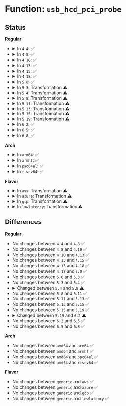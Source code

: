 # Function: <code>usb_hcd_pci_probe</code>

## Status
<b>Regular</b>
<ul>
<li>
<details>
<summary>In <code>4.4</code>: ✅</summary>

```c
int usb_hcd_pci_probe(struct pci_dev *dev, const struct pci_device_id *id);
```

**Collision:** Unique Global

**Inline:** No

**Transformation:** False

**Instances:**

```
In drivers/usb/core/hcd-pci.c (ffffffff8161f830)
Location: drivers/usb/core/hcd-pci.c:177
Inline: False
Direct callers:
  - drivers/usb/host/ehci-pci.c:ehci_pci_probe
  - drivers/usb/host/xhci-pci.c:xhci_pci_probe
```
**Symbols:**

```
ffffffff8161f830-ffffffff8161fcf1: usb_hcd_pci_probe (STB_GLOBAL)
```
</details>
</li>
<li>
<details>
<summary>In <code>4.8</code>: ✅</summary>

```c
int usb_hcd_pci_probe(struct pci_dev *dev, const struct pci_device_id *id);
```

**Collision:** Unique Global

**Inline:** No

**Transformation:** False

**Instances:**

```
In drivers/usb/core/hcd-pci.c (ffffffff81680210)
Location: drivers/usb/core/hcd-pci.c:185
Inline: False
Direct callers:
  - drivers/usb/host/ehci-pci.c:ehci_pci_probe
  - drivers/usb/host/xhci-pci.c:xhci_pci_probe
```
**Symbols:**

```
ffffffff81680210-ffffffff816806a8: usb_hcd_pci_probe (STB_GLOBAL)
```
</details>
</li>
<li>
<details>
<summary>In <code>4.10</code>: ✅</summary>

```c
int usb_hcd_pci_probe(struct pci_dev *dev, const struct pci_device_id *id);
```

**Collision:** Unique Global

**Inline:** No

**Transformation:** False

**Instances:**

```
In drivers/usb/core/hcd-pci.c (ffffffff816adf40)
Location: drivers/usb/core/hcd-pci.c:185
Inline: False
Direct callers:
  - drivers/usb/host/ehci-pci.c:ehci_pci_probe
  - drivers/usb/host/xhci-pci.c:xhci_pci_probe
```
**Symbols:**

```
ffffffff816adf40-ffffffff816ae3d8: usb_hcd_pci_probe (STB_GLOBAL)
```
</details>
</li>
<li>
<details>
<summary>In <code>4.13</code>: ✅</summary>

```c
int usb_hcd_pci_probe(struct pci_dev *dev, const struct pci_device_id *id);
```

**Collision:** Unique Global

**Inline:** No

**Transformation:** False

**Instances:**

```
In drivers/usb/core/hcd-pci.c (ffffffff816c3950)
Location: drivers/usb/core/hcd-pci.c:185
Inline: False
Direct callers:
  - drivers/usb/host/ehci-pci.c:ehci_pci_probe
  - drivers/usb/host/xhci-pci.c:xhci_pci_probe
```
**Symbols:**

```
ffffffff816c3950-ffffffff816c3dce: usb_hcd_pci_probe (STB_GLOBAL)
```
</details>
</li>
<li>
<details>
<summary>In <code>4.15</code>: ✅</summary>

```c
int usb_hcd_pci_probe(struct pci_dev *dev, const struct pci_device_id *id);
```

**Collision:** Unique Global

**Inline:** No

**Transformation:** False

**Instances:**

```
In drivers/usb/core/hcd-pci.c (ffffffff8172f730)
Location: drivers/usb/core/hcd-pci.c:172
Inline: False
Direct callers:
  - drivers/usb/host/ehci-pci.c:ehci_pci_probe
  - drivers/usb/host/xhci-pci.c:xhci_pci_probe
```
**Symbols:**

```
ffffffff8172f730-ffffffff8172fbae: usb_hcd_pci_probe (STB_GLOBAL)
```
</details>
</li>
<li>
<details>
<summary>In <code>4.18</code>: ✅</summary>

```c
int usb_hcd_pci_probe(struct pci_dev *dev, const struct pci_device_id *id);
```

**Collision:** Unique Global

**Inline:** No

**Transformation:** False

**Instances:**

```
In drivers/usb/core/hcd-pci.c (ffffffff8176dfd0)
Location: drivers/usb/core/hcd-pci.c:172
Inline: False
Direct callers:
  - drivers/usb/host/ehci-pci.c:ehci_pci_probe
  - drivers/usb/host/xhci-pci.c:xhci_pci_probe
```
**Symbols:**

```
ffffffff8176dfd0-ffffffff8176e436: usb_hcd_pci_probe (STB_GLOBAL)
```
</details>
</li>
<li>
<details>
<summary>In <code>5.0</code>: ✅</summary>

```c
int usb_hcd_pci_probe(struct pci_dev *dev, const struct pci_device_id *id);
```

**Collision:** Unique Global

**Inline:** No

**Transformation:** False

**Instances:**

```
In drivers/usb/core/hcd-pci.c (ffffffff81792650)
Location: drivers/usb/core/hcd-pci.c:172
Inline: False
Direct callers:
  - drivers/usb/host/ehci-pci.c:ehci_pci_probe
  - drivers/usb/host/xhci-pci.c:xhci_pci_probe
```
**Symbols:**

```
ffffffff81792650-ffffffff81792ab6: usb_hcd_pci_probe (STB_GLOBAL)
```
</details>
</li>
<li>
<details>
<summary>In <code>5.3</code>: Transformation ⚠️</summary>

```c
int usb_hcd_pci_probe(struct pci_dev *dev, const struct pci_device_id *id);
```

**Collision:** Unique Global

**Inline:** No

**Transformation:** True

**Instances:**

```
In drivers/usb/core/hcd-pci.c (0)
Location: drivers/usb/core/hcd-pci.c:172
Inline: False
Direct callers:
  - drivers/usb/host/ehci-pci.c:ehci_pci_probe
  - drivers/usb/host/xhci-pci.c:xhci_pci_probe
```
**Symbols:**

```
ffffffff817d1be4-ffffffff817d1c31: usb_hcd_pci_probe.cold (STB_LOCAL)
ffffffff817d17d0-ffffffff817d1b82: usb_hcd_pci_probe (STB_GLOBAL)
```
</details>
</li>
<li>
<details>
<summary>In <code>5.4</code>: Transformation ⚠️</summary>

```c
int usb_hcd_pci_probe(struct pci_dev *dev, const struct pci_device_id *id);
```

**Collision:** Unique Global

**Inline:** No

**Transformation:** True

**Instances:**

```
In drivers/usb/core/hcd-pci.c (0)
Location: drivers/usb/core/hcd-pci.c:172
Inline: False
Direct callers:
  - drivers/usb/host/ehci-pci.c:ehci_pci_probe
  - drivers/usb/host/xhci-pci.c:xhci_pci_probe
```
**Symbols:**

```
ffffffff81802ab4-ffffffff81802b01: usb_hcd_pci_probe.cold (STB_LOCAL)
ffffffff818026a0-ffffffff81802a52: usb_hcd_pci_probe (STB_GLOBAL)
```
</details>
</li>
<li>
<details>
<summary>In <code>5.8</code>: Transformation ⚠️</summary>

```c
int usb_hcd_pci_probe(struct pci_dev *dev, const struct pci_device_id *id, const struct hc_driver *driver);
```

**Collision:** Unique Global

**Inline:** No

**Transformation:** True

**Instances:**

```
In drivers/usb/core/hcd-pci.c (0)
Location: drivers/usb/core/hcd-pci.c:173
Inline: False
Direct callers:
  - drivers/usb/host/ehci-pci.c:ehci_pci_probe
  - drivers/usb/host/ohci-pci.c:ohci_pci_probe
  - drivers/usb/host/uhci-hcd.c:uhci_pci_probe
```
**Symbols:**

```
ffffffff818d31ca-ffffffff818d3217: usb_hcd_pci_probe.cold (STB_LOCAL)
ffffffff818d2630-ffffffff818d29e6: usb_hcd_pci_probe (STB_GLOBAL)
```
</details>
</li>
<li>
<details>
<summary>In <code>5.11</code>: Transformation ⚠️</summary>

```c
int usb_hcd_pci_probe(struct pci_dev *dev, const struct pci_device_id *id, const struct hc_driver *driver);
```

**Collision:** Unique Global

**Inline:** No

**Transformation:** True

**Instances:**

```
In drivers/usb/core/hcd-pci.c (0)
Location: drivers/usb/core/hcd-pci.c:174
Inline: False
Direct callers:
  - drivers/usb/host/ehci-pci.c:ehci_pci_probe
  - drivers/usb/host/ohci-pci.c:ohci_pci_probe
  - drivers/usb/host/uhci-hcd.c:uhci_pci_probe
```
**Symbols:**

```
ffffffff81c1ea87-ffffffff81c1eadb: usb_hcd_pci_probe.cold (STB_LOCAL)
ffffffff818dc9e0-ffffffff818dcde3: usb_hcd_pci_probe (STB_GLOBAL)
```
</details>
</li>
<li>
<details>
<summary>In <code>5.13</code>: Transformation ⚠️</summary>

```c
int usb_hcd_pci_probe(struct pci_dev *dev, const struct pci_device_id *id, const struct hc_driver *driver);
```

**Collision:** Unique Global

**Inline:** No

**Transformation:** True

**Instances:**

```
In drivers/usb/core/hcd-pci.c (0)
Location: drivers/usb/core/hcd-pci.c:174
Inline: False
Direct callers:
  - drivers/usb/host/ehci-pci.c:ehci_pci_probe
  - drivers/usb/host/ohci-pci.c:ohci_pci_probe
  - drivers/usb/host/uhci-hcd.c:uhci_pci_probe
```
**Symbols:**

```
ffffffff81c10918-ffffffff81c1096c: usb_hcd_pci_probe.cold (STB_LOCAL)
ffffffff818bfd50-ffffffff818c0153: usb_hcd_pci_probe (STB_GLOBAL)
```
</details>
</li>
<li>
<details>
<summary>In <code>5.15</code>: Transformation ⚠️</summary>

```c
int usb_hcd_pci_probe(struct pci_dev *dev, const struct pci_device_id *id, const struct hc_driver *driver);
```

**Collision:** Unique Global

**Inline:** No

**Transformation:** True

**Instances:**

```
In drivers/usb/core/hcd-pci.c (0)
Location: drivers/usb/core/hcd-pci.c:174
Inline: False
Direct callers:
  - drivers/usb/host/ehci-pci.c:ehci_pci_probe
  - drivers/usb/host/ohci-pci.c:ohci_pci_probe
  - drivers/usb/host/uhci-hcd.c:uhci_pci_probe
```
**Symbols:**

```
ffffffff81d17c49-ffffffff81d17ca2: usb_hcd_pci_probe.cold (STB_LOCAL)
ffffffff819563c0-ffffffff819568a2: usb_hcd_pci_probe (STB_GLOBAL)
```
</details>
</li>
<li>
<details>
<summary>In <code>5.19</code>: Transformation ⚠️</summary>

```c
int usb_hcd_pci_probe(struct pci_dev *dev, const struct pci_device_id *id, const struct hc_driver *driver);
```

**Collision:** Unique Global

**Inline:** No

**Transformation:** True

**Instances:**

```
In drivers/usb/core/hcd-pci.c (0)
Location: drivers/usb/core/hcd-pci.c:173
Inline: False
Direct callers:
  - drivers/usb/host/ehci-pci.c:ehci_pci_probe
  - drivers/usb/host/ohci-pci.c:ohci_pci_probe
  - drivers/usb/host/uhci-hcd.c:uhci_pci_probe
```
**Symbols:**

```
ffffffff81ee2aff-ffffffff81ee2b54: usb_hcd_pci_probe.cold (STB_LOCAL)
ffffffff81aaff90-ffffffff81ab049b: usb_hcd_pci_probe (STB_GLOBAL)
```
</details>
</li>
<li>
<details>
<summary>In <code>6.2</code>: ✅</summary>

```c
int usb_hcd_pci_probe(struct pci_dev *dev, const struct hc_driver *driver);
```

**Collision:** Unique Global

**Inline:** No

**Transformation:** False

**Instances:**

```
In drivers/usb/core/hcd-pci.c (ffffffff81c380a0)
Location: drivers/usb/core/hcd-pci.c:172
Inline: False
Direct callers:
  - drivers/usb/host/ehci-pci.c:ehci_pci_probe
  - drivers/usb/host/ohci-pci.c:ohci_pci_probe
  - drivers/usb/host/uhci-hcd.c:uhci_pci_probe
```
**Symbols:**

```
ffffffff81c380a0-ffffffff81c38615: usb_hcd_pci_probe (STB_GLOBAL)
```
</details>
</li>
<li>
<details>
<summary>In <code>6.5</code>: ✅</summary>

```c
int usb_hcd_pci_probe(struct pci_dev *dev, const struct hc_driver *driver);
```

**Collision:** Unique Global

**Inline:** No

**Transformation:** False

**Instances:**

```
In drivers/usb/core/hcd-pci.c (ffffffff81c9f460)
Location: drivers/usb/core/hcd-pci.c:172
Inline: False
Direct callers:
  - drivers/usb/host/ehci-pci.c:ehci_pci_probe
  - drivers/usb/host/ohci-pci.c:ohci_pci_probe
  - drivers/usb/host/uhci-hcd.c:uhci_pci_probe
```
**Symbols:**

```
ffffffff81c9f460-ffffffff81c9f997: usb_hcd_pci_probe (STB_GLOBAL)
```
</details>
</li>
<li>
<details>
<summary>In <code>6.8</code>: ✅</summary>

```c
int usb_hcd_pci_probe(struct pci_dev *dev, const struct hc_driver *driver);
```

**Collision:** Unique Global

**Inline:** No

**Transformation:** False

**Instances:**

```
In drivers/usb/core/hcd-pci.c (ffffffff81d540b0)
Location: drivers/usb/core/hcd-pci.c:172
Inline: False
Direct callers:
  - drivers/usb/host/ehci-pci.c:ehci_pci_probe
  - drivers/usb/host/ohci-pci.c:ohci_pci_probe
  - drivers/usb/host/uhci-hcd.c:uhci_pci_probe
```
**Symbols:**

```
ffffffff81d540b0-ffffffff81d545ee: usb_hcd_pci_probe (STB_GLOBAL)
```
</details>
</li>
</ul>
<b>Arch</b>
<ul>
<li>
<details>
<summary>In <code>arm64</code>: ✅</summary>

```c
int usb_hcd_pci_probe(struct pci_dev *dev, const struct pci_device_id *id);
```

**Collision:** Unique Global

**Inline:** No

**Transformation:** False

**Instances:**

```
In drivers/usb/core/hcd-pci.c (ffff800010a36e90)
Location: drivers/usb/core/hcd-pci.c:172
Inline: False
Direct callers:
  - drivers/usb/host/ehci-pci.c:ehci_pci_probe
  - drivers/usb/host/xhci-pci.c:xhci_pci_probe
  - drivers/usb/host/xhci-pci.c:xhci_pci_probe
```
**Symbols:**

```
ffff800010a36e90-ffff800010a3725c: usb_hcd_pci_probe (STB_GLOBAL)
```
</details>
</li>
<li>
<details>
<summary>In <code>armhf</code>: ✅</summary>

```c
int usb_hcd_pci_probe(struct pci_dev *dev, const struct pci_device_id *id);
```

**Collision:** Unique Global

**Inline:** No

**Transformation:** False

**Instances:**

```
In drivers/usb/core/hcd-pci.c (c0b0a290)
Location: drivers/usb/core/hcd-pci.c:172
Inline: False
Direct callers:
  - drivers/usb/host/ehci-pci.c:ehci_pci_probe
  - drivers/usb/host/xhci-pci.c:xhci_pci_probe
```
**Symbols:**

```
c0b0a290-c0b0a68c: usb_hcd_pci_probe (STB_GLOBAL)
```
</details>
</li>
<li>
<details>
<summary>In <code>ppc64el</code>: ✅</summary>

```c
int usb_hcd_pci_probe(struct pci_dev *dev, const struct pci_device_id *id);
```

**Collision:** Unique Global

**Inline:** No

**Transformation:** False

**Instances:**

```
In drivers/usb/core/hcd-pci.c (c000000000af4830)
Location: drivers/usb/core/hcd-pci.c:172
Inline: False
Direct callers:
  - drivers/usb/host/ehci-pci.c:ehci_pci_probe
  - drivers/usb/host/xhci-pci.c:xhci_pci_probe
```
**Symbols:**

```
c000000000af4830-c000000000af4d4c: usb_hcd_pci_probe (STB_GLOBAL)
```
</details>
</li>
<li>
<details>
<summary>In <code>riscv64</code>: ✅</summary>

```c
int usb_hcd_pci_probe(struct pci_dev *dev, const struct pci_device_id *id);
```

**Collision:** Unique Global

**Inline:** No

**Transformation:** False

**Instances:**

```
In drivers/usb/core/hcd-pci.c (ffffffe000653978)
Location: drivers/usb/core/hcd-pci.c:172
Inline: False
Direct callers:
  - drivers/usb/host/ehci-pci.c:ehci_pci_probe
  - drivers/usb/host/xhci-pci.c:xhci_pci_probe
```
**Symbols:**

```
ffffffe000653978-ffffffe000653ce0: usb_hcd_pci_probe (STB_GLOBAL)
```
</details>
</li>
</ul>
<b>Flavor</b>
<ul>
<li>
<details>
<summary>In <code>aws</code>: Transformation ⚠️</summary>

```c
int usb_hcd_pci_probe(struct pci_dev *dev, const struct pci_device_id *id);
```

**Collision:** Unique Global

**Inline:** No

**Transformation:** True

**Instances:**

```
In drivers/usb/core/hcd-pci.c (0)
Location: drivers/usb/core/hcd-pci.c:172
Inline: False
Direct callers:
  - drivers/usb/host/ehci-pci.c:ehci_pci_probe
  - drivers/usb/host/xhci-pci.c:xhci_pci_probe
```
**Symbols:**

```
ffffffff817bae94-ffffffff817baee1: usb_hcd_pci_probe.cold (STB_LOCAL)
ffffffff817baa80-ffffffff817bae32: usb_hcd_pci_probe (STB_GLOBAL)
```
</details>
</li>
<li>
<details>
<summary>In <code>azure</code>: Transformation ⚠️</summary>

```c
int usb_hcd_pci_probe(struct pci_dev *dev, const struct pci_device_id *id);
```

**Collision:** Unique Global

**Inline:** No

**Transformation:** True

**Instances:**

```
In drivers/usb/core/hcd-pci.c (0)
Location: drivers/usb/core/hcd-pci.c:172
Inline: False
Direct callers:
  - drivers/usb/host/xhci-pci.c:xhci_pci_probe
```
**Symbols:**

```
ffffffff817ac8b4-ffffffff817ac901: usb_hcd_pci_probe.cold (STB_LOCAL)
ffffffff817ac4a0-ffffffff817ac852: usb_hcd_pci_probe (STB_GLOBAL)
```
</details>
</li>
<li>
<details>
<summary>In <code>gcp</code>: Transformation ⚠️</summary>

```c
int usb_hcd_pci_probe(struct pci_dev *dev, const struct pci_device_id *id);
```

**Collision:** Unique Global

**Inline:** No

**Transformation:** True

**Instances:**

```
In drivers/usb/core/hcd-pci.c (0)
Location: drivers/usb/core/hcd-pci.c:172
Inline: False
Direct callers:
  - drivers/usb/host/ehci-pci.c:ehci_pci_probe
  - drivers/usb/host/xhci-pci.c:xhci_pci_probe
```
**Symbols:**

```
ffffffff817f7934-ffffffff817f7981: usb_hcd_pci_probe.cold (STB_LOCAL)
ffffffff817f7520-ffffffff817f78d2: usb_hcd_pci_probe (STB_GLOBAL)
```
</details>
</li>
<li>
<details>
<summary>In <code>lowlatency</code>: Transformation ⚠️</summary>

```c
int usb_hcd_pci_probe(struct pci_dev *dev, const struct pci_device_id *id);
```

**Collision:** Unique Global

**Inline:** No

**Transformation:** True

**Instances:**

```
In drivers/usb/core/hcd-pci.c (0)
Location: drivers/usb/core/hcd-pci.c:172
Inline: False
Direct callers:
  - drivers/usb/host/ehci-pci.c:ehci_pci_probe
  - drivers/usb/host/xhci-pci.c:xhci_pci_probe
```
**Symbols:**

```
ffffffff81811b74-ffffffff81811bc1: usb_hcd_pci_probe.cold (STB_LOCAL)
ffffffff81811760-ffffffff81811b12: usb_hcd_pci_probe (STB_GLOBAL)
```
</details>
</li>
</ul>

## Differences
<b>Regular</b>
<ul>
<li>
No changes between <code>4.4</code> and <code>4.8</code> ✅
</li>
<li>
No changes between <code>4.8</code> and <code>4.10</code> ✅
</li>
<li>
No changes between <code>4.10</code> and <code>4.13</code> ✅
</li>
<li>
No changes between <code>4.13</code> and <code>4.15</code> ✅
</li>
<li>
No changes between <code>4.15</code> and <code>4.18</code> ✅
</li>
<li>
No changes between <code>4.18</code> and <code>5.0</code> ✅
</li>
<li>
No changes between <code>5.0</code> and <code>5.3</code> ✅
</li>
<li>
No changes between <code>5.3</code> and <code>5.4</code> ✅
</li>
<li>
<details>
<summary>Changed between <code>5.4</code> and <code>5.8</code> ⚠️</summary>
<ul>
<li>
<b>Param added. </b>
<code>const struct hc_driver *driver</code>
</li>
</ul>
</details>
</li>
<li>
No changes between <code>5.8</code> and <code>5.11</code> ✅
</li>
<li>
No changes between <code>5.11</code> and <code>5.13</code> ✅
</li>
<li>
No changes between <code>5.13</code> and <code>5.15</code> ✅
</li>
<li>
No changes between <code>5.15</code> and <code>5.19</code> ✅
</li>
<li>
<details>
<summary>Changed between <code>5.19</code> and <code>6.2</code> ⚠️</summary>
<ul>
<li>
<b>Param removed. </b>
<code>const struct pci_device_id *id</code>
</li>
<li>
<b>Param reordered. </b>
<code>dev, id, driver</code> ➡️ <code>dev, driver</code>
</li>
</ul>
</details>
</li>
<li>
No changes between <code>6.2</code> and <code>6.5</code> ✅
</li>
<li>
No changes between <code>6.5</code> and <code>6.8</code> ✅
</li>
</ul>
<b>Arch</b>
<ul>
<li>
No changes between <code>amd64</code> and <code>arm64</code> ✅
</li>
<li>
No changes between <code>amd64</code> and <code>armhf</code> ✅
</li>
<li>
No changes between <code>amd64</code> and <code>ppc64el</code> ✅
</li>
<li>
No changes between <code>amd64</code> and <code>riscv64</code> ✅
</li>
</ul>
<b>Flavor</b>
<ul>
<li>
No changes between <code>generic</code> and <code>aws</code> ✅
</li>
<li>
No changes between <code>generic</code> and <code>azure</code> ✅
</li>
<li>
No changes between <code>generic</code> and <code>gcp</code> ✅
</li>
<li>
No changes between <code>generic</code> and <code>lowlatency</code> ✅
</li>
</ul>
